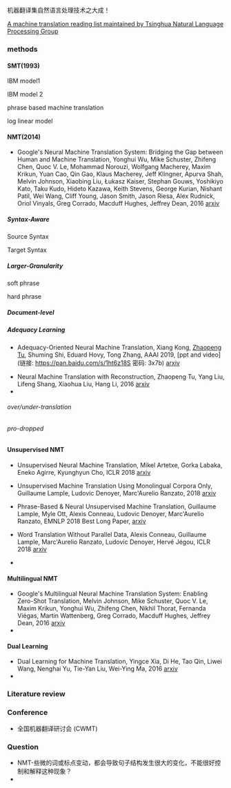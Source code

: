 机器翻译集自然语言处理技术之大成！

[A machine translation reading list maintained by Tsinghua Natural Language Processing Group](https://github.com/THUNLP-MT/MT-Reading-List)



### methods

#### SMT(1993)

IBM model1

IBM model 2

phrase based machine translation

log linear model

#### NMT(2014)

+ Google's Neural Machine Translation System: Bridging the Gap between Human and Machine Translation, Yonghui Wu, Mike Schuster, Zhifeng Chen, Quoc V. Le, Mohammad Norouzi, Wolfgang Macherey, Maxim Krikun, Yuan Cao, Qin Gao, Klaus Macherey, Jeff Klingner, Apurva Shah, Melvin Johnson, Xiaobing Liu, Łukasz Kaiser, Stephan Gouws, Yoshikiyo Kato, Taku Kudo, Hideto Kazawa, Keith Stevens, George Kurian, Nishant Patil, Wei Wang, Cliff Young, Jason Smith, Jason Riesa, Alex Rudnick, Oriol Vinyals, Greg Corrado, Macduff Hughes, Jeffrey Dean, 2016 [arxiv](https://arxiv.org/abs/1609.08144) 

##### Syntax-Aware

Source Syntax

Target Syntax

##### Larger-Granularity

soft phrase

hard phrase

##### Document-level

##### Adequacy Learning

- Adequacy-Oriented Neural Machine Translation, Xiang Kong, [Zhaopeng Tu](http://www.zptu.net/), Shuming Shi, Eduard Hovy, Tong Zhang, AAAI 2019, [ppt and video](链接: https://pan.baidu.com/s/1ht6z18S 密码: 3x7b) [arxiv](https://arxiv.org/abs/1811.08541v1) 

+ Neural Machine Translation with Reconstruction, Zhaopeng Tu, Yang Liu, Lifeng Shang, Xiaohua Liu, Hang Li, 2016 [arxiv](https://arxiv.org/abs/1611.01874v1) 
+ 

###### over/under-translation

###### pro-dropped



#### Unsupervised NMT

- Unsupervised Neural Machine Translation, Mikel Artetxe, Gorka Labaka, Eneko Agirre, Kyunghyun Cho, ICLR 2018 [arxiv](https://arxiv.org/abs/1710.11041) 

- Unsupervised Machine Translation Using Monolingual Corpora Only, Guillaume Lample, Ludovic Denoyer, Marc'Aurelio Ranzato, 2018 [arxiv](https://arxiv.org/abs/1711.00043v1) 

- Phrase-Based & Neural Unsupervised Machine Translation, Guillaume Lample, Myle Ott, Alexis Conneau, Ludovic Denoyer, Marc'Aurelio Ranzato, EMNLP 2018 Best Long Paper, [arxiv](https://arxiv.org/abs/1804.07755) 
- Word Translation Without Parallel Data, Alexis Conneau, Guillaume Lample, Marc'Aurelio Ranzato, Ludovic Denoyer, Hervé Jégou, ICLR 2018 [arxiv](https://arxiv.org/abs/1710.04087) 
- 

#### Multilingual NMT

+ Google's Multilingual Neural Machine Translation System: Enabling Zero-Shot Translation, Melvin Johnson, Mike Schuster, Quoc V. Le, Maxim Krikun, Yonghui Wu, Zhifeng Chen, Nikhil Thorat, Fernanda Viégas, Martin Wattenberg, Greg Corrado, Macduff Hughes, Jeffrey Dean, 2016 [arxiv](https://arxiv.org/abs/1611.04558) 
+ 

#### Dual Learning

+ Dual Learning for Machine Translation, Yingce Xia, Di He, Tao Qin, Liwei Wang, Nenghai Yu, Tie-Yan Liu, Wei-Ying Ma, 2016 [arxiv](https://arxiv.org/abs/1611.00179) 
+ 

### Literature review



### Conference

+ 全国机器翻译研讨会 (CWMT)




### Question

+ NMT-些微的词或标点变动，都会导致句子结构发生很大的变化，不能很好控制和解释这种现象？
+ 